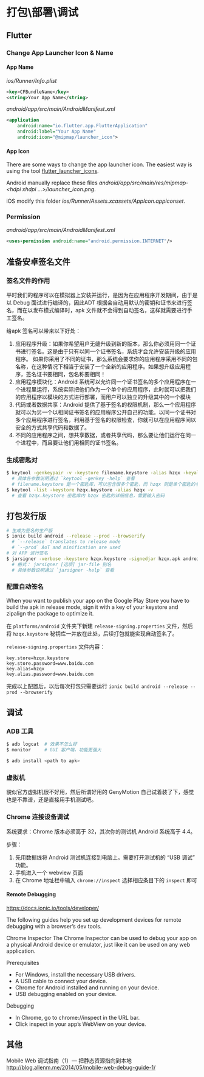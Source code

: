 # 打包\部署\调试


## Flutter

### Change App Launcher Icon & Name

#### App Name

_ios/Runner/Info.plist_

```xml
<key>CFBundleName</key>
<string>Your App Name</string>
```

_android/app/src/main/AndroidManifest.xml_

```xml
<application
    android:name="io.flutter.app.FlutterApplication"
    android:label="Your App Name"
    android:icon="@mipmap/launcher_icon">
```

#### App Icon

There are some ways to change the app launcher icon. The easiest way is using the tool [flutter_launcher_icons](https://pub.dev/packages/flutter_launcher_icons).

Android manually replace these files *android/app/src/main/res/mipmap-\<hdpi xhdpi ...\>/launcher_icon.png*.

iOS modify this folder _ios/Runner/Assets.xcassets/AppIcon.appiconset_.

### Permission

_android/app/src/main/AndroidManifest.xml_

```xml
<uses-permission android:name="android.permission.INTERNET"/>
```


## 准备安卓签名文件

### 签名文件的作用

平时我们的程序可以在模拟器上安装并运行，是因为在应用程序开发期间，由于是以 Debug 面试进行编译的，因此ADT 根据会自动用默认的密钥和证书来进行签名，而在以发布模式编译时，apk 文件就不会得到自动签名，这样就需要进行手工签名。

给apk 签名可以带来以下好处：

1. 应用程序升级：如果你希望用户无缝升级到新的版本，那么你必须用同一个证书进行签名。这是由于只有以同一个证书签名，系统才会允许安装升级的应用程序。 如果你采用了不同的证书，那么系统会要求你的应用程序采用不同的包名称，在这种情况下相当于安装了一个全新的应用程序。如果想升级应用程序，签名证书要相同，包名称要相同！
2. 应用程序模块化：Android 系统可以允许同一个证书签名的多个应用程序在一个进程里运行，系统实际把他们作为一个单个的应用程序，此时就可以把我们的应用程序以模块的方式进行部署，而用户可以独立的升级其中的一个模块
3. 代码或者数据共享：Android 提供了基于签名的权限机制，那么一个应用程序就可以为另一个以相同证书签名的应用程序公开自己的功能。以同一个证书对多个应用程序进行签名，利用基于签名的权限检查，你就可以在应用程序间以安全的方式共享代码和数据了。
4. 不同的应用程序之间，想共享数据，或者共享代码，那么要让他们运行在同一个进程中，而且要让他们用相同的证书签名。

### 生成密匙对

```bash
$ keytool -genkeypair -v -keystore filename.keystore -alias hzqx -keyalg RSA -keysize 2048 -validity 10000
  # 具体各参数说明通过 `keytool -genkey -help` 查看
  # filename.keystore 是一个密匙库，可以包含很多个密匙，而 hzqx 则是单个密匙的名字
$ keytool -list -keystore hzqx.keystore -alias hzqx -v
  # 查看 hzqx.keystore 密匙库内 hzqx 密匙的详细信息，需要输入密码
```

## 打包发行版

```bash
# 生成为签名的生产版
$ ionic build android --release --prod --browserify
  # `--release` translates to release mode
  # `--prod` AoT and minification are used
# 对 APP 进行签名
$ jarsigner -verbose -keystore hzqx.keystore -signedjar hzqx.apk android-release-unsigned.apk hzqx
  # 格式： jarsigner [选项] jar-file 别名
  # 具体参数说明通过 `jarsigner -help` 查看
```

### 配置自动签名

When you want to publish your app on the Google Play Store you have to build the apk in release mode, sign it with a key of your keystore and zipalign the package to optimize it.

在 `platforms/android` 文件夹下新建 `release-signing.properties` 文件，然后将 `hzqx.keystore` 秘钥库一并放在此处，后续打包就能实现自动签名了。

`release-signing.properties` 文件内容：

```
key.store=hzqx.keystore
key.store.password=www.baidu.com
key.alias=hzqx
key.alias.password=www.baidu.com
```

完成以上配置后，以后每次打包只需要运行 `ionic build android --release --prod --browserify`

## 调试

### ADB 工具

```bash
$ adb logcat  # 效果不怎么好
$ monitor     # GUI 客户端，功能更强大
```

```bash
$ adb install <path to apk>
```

### 虚拟机

貌似官方虚拟机很不好用，然后所谓好用的 GenyMotion 自己试着装了下，感觉也是不靠谱，还是直接用手机测试吧。

### Chrome 连接设备调试

系统要求：Chrome 版本必须高于 32，其次你的测试机 Android 系统高于 4.4。

步骤：

1. 先用数据线将 Android 测试机连接到电脑上。需要打开测试机的 “USB 调试” 功能。
2. 手机进入一个 webview 页面
3. 在 Chrome 地址栏中输入 `chrome://inspect` 选择相应条目下的 `inspect` 即可

#### Remote Debugging

https://docs.ionic.io/tools/developer/

The following guides help you set up development devices for remote debugging with a browser’s dev tools.

Chrome Inspector
The Chrome Inspector can be used to debug your app on a physical Android device or emulator, just like it can be used on any web application.
 
Prerequisites

* For Windows, install the necessary USB drivers.
* A USB cable to connect your device.
* Chrome for Android installed and running on your device.
* USB debugging enabled on your device.

Debugging

* In Chrome, go to chrome://inspect in the URL bar.
* Click inspect in your app’s WebView on your device.

## 其他

Mobile Web 调试指南（1）–– 把静态资源指向到本地 http://blog.allenm.me/2014/05/mobile-web-debug-guide-1/
